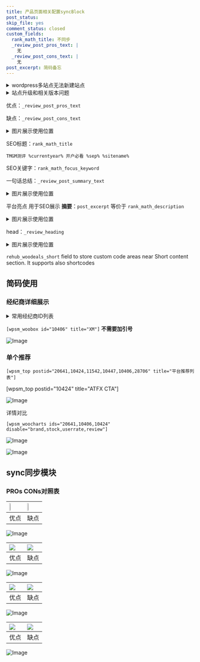 ```yaml
---
title: 产品页面相关配置syncBlock
post_status: 
skip_file: yes
comment_status: closed
custom_fields:
  rank_math_title: 不同步
  _review_post_pros_text: |
    无
  _review_post_cons_text: |
    无
post_excerpt: 简码备忘
---
```

<details><summary>wordpress多站点无法新建站点</summary>

<li>和报错需要清理cookies一样的原因</li>
<li>wp-config.php里面<code>define( 'SUBDOMAIN_INSTALL', false );//子域名安装</code></li>
<li>新建子站点是用<code>define( 'SUBDOMAIN_INSTALL', true);//子域名安装</code> 完成以后，改成<code>false</code></li>
</details>

<details><summary>站点升级和相关版本问题</summary>

<p>wordpress：5.9.9
woocommerce：7.5.1
出现问题的地方：主题选项里面>><strong>Product layout >>compact style</strong></p>
<p>如何出现没有用过的字段 导致无法保存。先导出配置 然后进行修改，后面再次恢复即可。</p>
<p>出现部分字段无法显示时，需要返回默认布局后，对产品进行保存就好了。</p>
<p></p>
</details>

优点：`_review_post_pros_text`

缺点：`_review_post_cons_text`

<details><summary>图片展示使用位置</summary>

<img src="https://prod-files-secure.s3.us-west-2.amazonaws.com/39ed1227-6d7d-4570-be36-9ccd4a2c4241/f51d3d83-55d4-4bdf-9604-f37ec77ab556/Untitled.png?X-Amz-Algorithm=AWS4-HMAC-SHA256&X-Amz-Content-Sha256=UNSIGNED-PAYLOAD&X-Amz-Credential=ASIAZI2LB466YYPH5PK6%2F20250904%2Fus-west-2%2Fs3%2Faws4_request&X-Amz-Date=20250904T165518Z&X-Amz-Expires=3600&X-Amz-Security-Token=IQoJb3JpZ2luX2VjEPj%2F%2F%2F%2F%2F%2F%2F%2F%2F%2FwEaCXVzLXdlc3QtMiJHMEUCIQDMP%2F3%2FBgY62x9B9hxqnqzg25vOr6UML2Qe28vMkVCSiwIgbta3Zg329zQG49i05LiTErpdOeBtx%2Fd%2Fg9U%2FEy4QEi4q%2FwMIYRAAGgw2Mzc0MjMxODM4MDUiDOsksAs6RFkobN%2B1%2BCrcA4FiCAnriRKNQAIrCIUZPhg6NTOyMy54SnGrdvzIe%2FX8SyTYlJCpAcLFeWOpUWWyPartf2R8etd3S5OxrThS%2BvAPIwrukSaXpk3%2BuZh0XaNCP%2BHXWAm9u%2F6jfYpUvbte6NScrMgpktVHIhMZeQJQcqUfi9voA5hQXoS0W0zbXuIRY7qjIOEba1MKfv1lrmizP75%2BY813fbhlwNRhB8g3TpfqeBId1ivjqse9Q7EjVNMybU6O5XE2qi83tVwZyo%2FZgx1MnXMTr3%2FERBiZJWyuACsSet%2BYshfs1Jc8G8Feuf8Gq6WPXf2bO9Gh4UoyTGOZjJtypPCSrEmSR%2FFUCPoWoGqQxSElluOYHVkKDHfZKT1qykt7DCOib%2FeTNFtLrL%2FkdNTUmNhTE309H8cy0eWv4Pjyn%2FDJoqT3783H88u7wUa8ZfoJQbgOmD9tsnPk9yPyVjzQS81uuW5pZ2YwapzRXeWXit7kN2tmXUwCVqzgTjMov4y8vpO0Cl99DT7uXuduWxoJJ5F%2FR7Gz8mlMLxIGuA0A5UMPKnfQngtxuy0R8ZYeMiKCza5CudilrpIBkcxV6jF1RGvD1shhrS0C4ysZsJ9BEF4AGXcEFy0hndsoEODnm4XaNQ%2F8ByC2UUNXMKDm5sUGOqUBJHR4fkgiuuxsHHFpgVEgPIbmwQLjzjeEbvfPnJgZ%2BySmz1CviMOx7HyKp6fdOBM3Vr761nATOGT6gMPi3QPPTw4RCOEA7QBVE3x4BktnH2H4KtblCActLT6nwhWLk7ro9qXwNryyeLOMCwBed1me3yJiBcgyqbjPReClai94nLeMKzA0ZjmzR8zP0VQqQhBZkli6ps4d9H2GhfYhDs2adGJ8Njn%2F&X-Amz-Signature=571f80c3a44690447ea1990ca388c345c1e359c18277aec74f9156a410bc5fb4&X-Amz-SignedHeaders=host&x-amz-checksum-mode=ENABLED&x-id=GetObject" alt="Image">
</details>

SEO标题：`rank_math_title`

`TMGM测评 %currentyear% 开户必看 %sep% %sitename%`

SEO关键字：`rank_math_focus_keyword`

一句话总结：`_review_post_summary_text`

<details><summary>图片展示使用位置</summary>

<img src="https://prod-files-secure.s3.us-west-2.amazonaws.com/39ed1227-6d7d-4570-be36-9ccd4a2c4241/4b96a922-296c-4f4e-8630-d1c870cbce01/Untitled.png?X-Amz-Algorithm=AWS4-HMAC-SHA256&X-Amz-Content-Sha256=UNSIGNED-PAYLOAD&X-Amz-Credential=ASIAZI2LB466Q3ITUDOW%2F20250904%2Fus-west-2%2Fs3%2Faws4_request&X-Amz-Date=20250904T165518Z&X-Amz-Expires=3600&X-Amz-Security-Token=IQoJb3JpZ2luX2VjEPj%2F%2F%2F%2F%2F%2F%2F%2F%2F%2FwEaCXVzLXdlc3QtMiJIMEYCIQDLFyqGAtpEKCMU0DBM8X86oc82Jm3Yc%2FI549iQ7j7%2B%2FgIhAIrQsw3BtsfiZExLdQ4FLeTPe4uPIPWaBjGH3KOI1lLTKv8DCGEQABoMNjM3NDIzMTgzODA1Igzq%2ByaEhanD7%2B1Y8pAq3ANQMC%2BjObIuwt75%2FhrDMFgdxhziI%2FlV5V%2BqyZwG87HIzF7uY82VgNtW55XeE6vBculynlYyhRgkx46JXoN0AmJIm%2BP2s8mYnk2ecsnfIY3w9wiuYZCEL4W%2FfWVv%2FyHrAutTInkTT2LTAILjWRS5jH8Z3uvqcsipfzJacCQ9SiI5pYkwdoTZ2UC7hmyipAVKkDkFuX2rJxoNs7pKDIkJfCxmIAUrF%2FbR0sCFDGyQjxSlRkC5lK5JlxecfWwtp8oT2RXY%2FMUTTcitTkZvUWV8%2Bqq5rbOr2RkMetcZ4xb6Kp02H4U7LlnoefgfzMkHp3ETcBmdaxTl97SB1LzeXfOkQflwBEfpMSlJeT9kkse%2Bx%2BdDTDqxaDruJDuCHq9hXIXdhIYD48mRNZPO4UIrH%2BL2LttNpSsUfEWxL%2FBQ8tcZ2pXrvp0Rocsjv4DcgtF%2BDPErYpeIU0C%2BKaF%2F4fNDuV%2BRlWt5ALY1Wt7NQ8XOuULGhTW6OMGanwkY9%2Fs1JVAsnLg6Gb2BGnvNkvMP8JGVHnAaJn1suWnP5%2FjBMpKkbAgJzGYV5gxJmBTdQbBbksUgm1HxeoEJyL%2FkFsOHGfFjP%2BcLd240LopDNPz10SRNLH1dZVNt6eAiOM%2BmXJOyiBrJXDDd5ubFBjqkAYK76%2FTUcjIhZCnvnyGFsQ6O0nqbnzuCJmpHNdCpsGKh9IT9UVEUi%2Bf%2FnWv%2FKwPs5du%2FkDz4k5tH0HZjIkGi%2Frs1t59l%2F7MrBzSa40Re%2BMcJ5XFrq97zV%2BrtV4vt0GAWPYBGV2xlQQiflvgGe76KWNnQddt5bPeFkPF9zWW4uumvIiTRCRZfglkS9MgCicLjPbKT6Tx4pEiE2pXj0S3i8GvzVYtk&X-Amz-Signature=6501a0766fa40a745bf9ee68d68291230c7f5f965e10220c978f6bf322e0aad4&X-Amz-SignedHeaders=host&x-amz-checksum-mode=ENABLED&x-id=GetObject" alt="Image">
</details>

平台亮点 用于SEO展示 **摘要**：`post_excerpt`  等价于 `rank_math_description`

<details><summary>图片展示使用位置</summary>

<img src="https://prod-files-secure.s3.us-west-2.amazonaws.com/39ed1227-6d7d-4570-be36-9ccd4a2c4241/1ee11f63-b60a-4dfe-a7a7-d58ff23b5d88/Untitled.png?X-Amz-Algorithm=AWS4-HMAC-SHA256&X-Amz-Content-Sha256=UNSIGNED-PAYLOAD&X-Amz-Credential=ASIAZI2LB466U6IMRWFD%2F20250904%2Fus-west-2%2Fs3%2Faws4_request&X-Amz-Date=20250904T165518Z&X-Amz-Expires=3600&X-Amz-Security-Token=IQoJb3JpZ2luX2VjEPj%2F%2F%2F%2F%2F%2F%2F%2F%2F%2FwEaCXVzLXdlc3QtMiJHMEUCIQDO9eza6eIlU9vgQlc%2BlbyHXbelQFEPB7jSPm7qHVrOpAIgZ5R%2B1J%2Fi3Yna%2BsUmsMMZBPz7wHy%2BJfD7ZP4XwYsup%2Fgq%2FwMIYRAAGgw2Mzc0MjMxODM4MDUiDNQHvC1NdD6r9A7gMyrcAz3HhjpT0FjKEWsouVq8zzcEezSUr6nV9r%2Bia5qguoBSHwrq0Jui9eGGmBC5LipIdOQWr8cwoNsNm1KdHKKFUAiJXsJy1lITLQVormUni5iBK6Tt%2B6ShcoxFcWnIWqpLAfT3bBrOWDga490NoQ5MpdEpX7volzK1J6wjyvhUKO1tKDogfTDiiDDhHVF9lmVKOsa6sqvfAaEZSYBnahL6%2B%2Fo%2BlUJmkBCNFgxz7yZrEg%2FpgdfP7xUmttMGF8k2uiBQyquH6JyLlua%2BRdhCSGaHhWsH0R5Nozh4x4dAU0GyOMiu4dIsUbPZW9BR0lEuXGGklZjl1DTDxNi2pHURVhP47YWxI6Asnp62Gl8JgmuyVZ6BOhj1yImLS8TT4KLQAmh5oVZxpp2ILE7%2BpcGusUdG0JdzsxXODvtyx6FnluQT%2BuLFGWEr31%2Fs9cYkIlbe7h%2BvCZdfzYGaixNk%2FCeRWzh5LuCQMA%2B8tJTmAfkDmlQxVD0VQML2dTSGshCZNl%2Fq6ry2uK9ootYj9m9l7ZHhbKQ5mZnFZX%2Bl1JsGtC3o1IFUV2VG0COEt8Zu51wtMc3wVcbI6c%2BqXwSwRpysnHyM1f5JbtKRV3r7XWlOJxDBz7TPr%2BmP5lsWsQMfCTV8%2FBFxMJfm5sUGOqUBXpd9f4DQXmxQ%2FSo1%2BWfV0y59ryp4l743G457Z3eHaAP9dpRHmGIYjzJ4mkBXq81g1H2P1N7NgIegRvbq66lDXo4gB9s83XgM67cfnga2fh3NXvhzxKs5%2BsxcoKHKqVjmX0teJBWmPjkDuqnmeQvApEbSJm7g8xJA%2FFzqow4y%2BDspKgoINf%2FCrfCa6NQRUSro2WQWEMVdhrBGNMdmNFxKSc7g62QC&X-Amz-Signature=833a68d17426dc996a5b6153145dae3187220e7e9bd5f0f8d3ea9367749c2ee7&X-Amz-SignedHeaders=host&x-amz-checksum-mode=ENABLED&x-id=GetObject" alt="Image">
<img src="https://prod-files-secure.s3.us-west-2.amazonaws.com/39ed1227-6d7d-4570-be36-9ccd4a2c4241/ad4118b5-78d8-4fbe-801e-3b29b5d99c01/Untitled.png?X-Amz-Algorithm=AWS4-HMAC-SHA256&X-Amz-Content-Sha256=UNSIGNED-PAYLOAD&X-Amz-Credential=ASIAZI2LB466U6IMRWFD%2F20250904%2Fus-west-2%2Fs3%2Faws4_request&X-Amz-Date=20250904T165518Z&X-Amz-Expires=3600&X-Amz-Security-Token=IQoJb3JpZ2luX2VjEPj%2F%2F%2F%2F%2F%2F%2F%2F%2F%2FwEaCXVzLXdlc3QtMiJHMEUCIQDO9eza6eIlU9vgQlc%2BlbyHXbelQFEPB7jSPm7qHVrOpAIgZ5R%2B1J%2Fi3Yna%2BsUmsMMZBPz7wHy%2BJfD7ZP4XwYsup%2Fgq%2FwMIYRAAGgw2Mzc0MjMxODM4MDUiDNQHvC1NdD6r9A7gMyrcAz3HhjpT0FjKEWsouVq8zzcEezSUr6nV9r%2Bia5qguoBSHwrq0Jui9eGGmBC5LipIdOQWr8cwoNsNm1KdHKKFUAiJXsJy1lITLQVormUni5iBK6Tt%2B6ShcoxFcWnIWqpLAfT3bBrOWDga490NoQ5MpdEpX7volzK1J6wjyvhUKO1tKDogfTDiiDDhHVF9lmVKOsa6sqvfAaEZSYBnahL6%2B%2Fo%2BlUJmkBCNFgxz7yZrEg%2FpgdfP7xUmttMGF8k2uiBQyquH6JyLlua%2BRdhCSGaHhWsH0R5Nozh4x4dAU0GyOMiu4dIsUbPZW9BR0lEuXGGklZjl1DTDxNi2pHURVhP47YWxI6Asnp62Gl8JgmuyVZ6BOhj1yImLS8TT4KLQAmh5oVZxpp2ILE7%2BpcGusUdG0JdzsxXODvtyx6FnluQT%2BuLFGWEr31%2Fs9cYkIlbe7h%2BvCZdfzYGaixNk%2FCeRWzh5LuCQMA%2B8tJTmAfkDmlQxVD0VQML2dTSGshCZNl%2Fq6ry2uK9ootYj9m9l7ZHhbKQ5mZnFZX%2Bl1JsGtC3o1IFUV2VG0COEt8Zu51wtMc3wVcbI6c%2BqXwSwRpysnHyM1f5JbtKRV3r7XWlOJxDBz7TPr%2BmP5lsWsQMfCTV8%2FBFxMJfm5sUGOqUBXpd9f4DQXmxQ%2FSo1%2BWfV0y59ryp4l743G457Z3eHaAP9dpRHmGIYjzJ4mkBXq81g1H2P1N7NgIegRvbq66lDXo4gB9s83XgM67cfnga2fh3NXvhzxKs5%2BsxcoKHKqVjmX0teJBWmPjkDuqnmeQvApEbSJm7g8xJA%2FFzqow4y%2BDspKgoINf%2FCrfCa6NQRUSro2WQWEMVdhrBGNMdmNFxKSc7g62QC&X-Amz-Signature=35d29b90e229c36b25e9a39e93871e2ccdc20279899cb16c7c0ad3e2b5ea5e3e&X-Amz-SignedHeaders=host&x-amz-checksum-mode=ENABLED&x-id=GetObject" alt="Image">
<img src="https://prod-files-secure.s3.us-west-2.amazonaws.com/39ed1227-6d7d-4570-be36-9ccd4a2c4241/a38cf7c9-a79c-4b64-9e94-13589fe0758b/Untitled.png?X-Amz-Algorithm=AWS4-HMAC-SHA256&X-Amz-Content-Sha256=UNSIGNED-PAYLOAD&X-Amz-Credential=ASIAZI2LB466U6IMRWFD%2F20250904%2Fus-west-2%2Fs3%2Faws4_request&X-Amz-Date=20250904T165518Z&X-Amz-Expires=3600&X-Amz-Security-Token=IQoJb3JpZ2luX2VjEPj%2F%2F%2F%2F%2F%2F%2F%2F%2F%2FwEaCXVzLXdlc3QtMiJHMEUCIQDO9eza6eIlU9vgQlc%2BlbyHXbelQFEPB7jSPm7qHVrOpAIgZ5R%2B1J%2Fi3Yna%2BsUmsMMZBPz7wHy%2BJfD7ZP4XwYsup%2Fgq%2FwMIYRAAGgw2Mzc0MjMxODM4MDUiDNQHvC1NdD6r9A7gMyrcAz3HhjpT0FjKEWsouVq8zzcEezSUr6nV9r%2Bia5qguoBSHwrq0Jui9eGGmBC5LipIdOQWr8cwoNsNm1KdHKKFUAiJXsJy1lITLQVormUni5iBK6Tt%2B6ShcoxFcWnIWqpLAfT3bBrOWDga490NoQ5MpdEpX7volzK1J6wjyvhUKO1tKDogfTDiiDDhHVF9lmVKOsa6sqvfAaEZSYBnahL6%2B%2Fo%2BlUJmkBCNFgxz7yZrEg%2FpgdfP7xUmttMGF8k2uiBQyquH6JyLlua%2BRdhCSGaHhWsH0R5Nozh4x4dAU0GyOMiu4dIsUbPZW9BR0lEuXGGklZjl1DTDxNi2pHURVhP47YWxI6Asnp62Gl8JgmuyVZ6BOhj1yImLS8TT4KLQAmh5oVZxpp2ILE7%2BpcGusUdG0JdzsxXODvtyx6FnluQT%2BuLFGWEr31%2Fs9cYkIlbe7h%2BvCZdfzYGaixNk%2FCeRWzh5LuCQMA%2B8tJTmAfkDmlQxVD0VQML2dTSGshCZNl%2Fq6ry2uK9ootYj9m9l7ZHhbKQ5mZnFZX%2Bl1JsGtC3o1IFUV2VG0COEt8Zu51wtMc3wVcbI6c%2BqXwSwRpysnHyM1f5JbtKRV3r7XWlOJxDBz7TPr%2BmP5lsWsQMfCTV8%2FBFxMJfm5sUGOqUBXpd9f4DQXmxQ%2FSo1%2BWfV0y59ryp4l743G457Z3eHaAP9dpRHmGIYjzJ4mkBXq81g1H2P1N7NgIegRvbq66lDXo4gB9s83XgM67cfnga2fh3NXvhzxKs5%2BsxcoKHKqVjmX0teJBWmPjkDuqnmeQvApEbSJm7g8xJA%2FFzqow4y%2BDspKgoINf%2FCrfCa6NQRUSro2WQWEMVdhrBGNMdmNFxKSc7g62QC&X-Amz-Signature=a6d206d3ba380bc3b6be3fc98554463e372e81f8285763d540dc6fb6bbf23382&X-Amz-SignedHeaders=host&x-amz-checksum-mode=ENABLED&x-id=GetObject" alt="Image">
<img src="https://prod-files-secure.s3.us-west-2.amazonaws.com/39ed1227-6d7d-4570-be36-9ccd4a2c4241/7da6fc1e-d2ac-42ae-8c75-cb5749aa18f6/Untitled.png?X-Amz-Algorithm=AWS4-HMAC-SHA256&X-Amz-Content-Sha256=UNSIGNED-PAYLOAD&X-Amz-Credential=ASIAZI2LB466U6IMRWFD%2F20250904%2Fus-west-2%2Fs3%2Faws4_request&X-Amz-Date=20250904T165518Z&X-Amz-Expires=3600&X-Amz-Security-Token=IQoJb3JpZ2luX2VjEPj%2F%2F%2F%2F%2F%2F%2F%2F%2F%2FwEaCXVzLXdlc3QtMiJHMEUCIQDO9eza6eIlU9vgQlc%2BlbyHXbelQFEPB7jSPm7qHVrOpAIgZ5R%2B1J%2Fi3Yna%2BsUmsMMZBPz7wHy%2BJfD7ZP4XwYsup%2Fgq%2FwMIYRAAGgw2Mzc0MjMxODM4MDUiDNQHvC1NdD6r9A7gMyrcAz3HhjpT0FjKEWsouVq8zzcEezSUr6nV9r%2Bia5qguoBSHwrq0Jui9eGGmBC5LipIdOQWr8cwoNsNm1KdHKKFUAiJXsJy1lITLQVormUni5iBK6Tt%2B6ShcoxFcWnIWqpLAfT3bBrOWDga490NoQ5MpdEpX7volzK1J6wjyvhUKO1tKDogfTDiiDDhHVF9lmVKOsa6sqvfAaEZSYBnahL6%2B%2Fo%2BlUJmkBCNFgxz7yZrEg%2FpgdfP7xUmttMGF8k2uiBQyquH6JyLlua%2BRdhCSGaHhWsH0R5Nozh4x4dAU0GyOMiu4dIsUbPZW9BR0lEuXGGklZjl1DTDxNi2pHURVhP47YWxI6Asnp62Gl8JgmuyVZ6BOhj1yImLS8TT4KLQAmh5oVZxpp2ILE7%2BpcGusUdG0JdzsxXODvtyx6FnluQT%2BuLFGWEr31%2Fs9cYkIlbe7h%2BvCZdfzYGaixNk%2FCeRWzh5LuCQMA%2B8tJTmAfkDmlQxVD0VQML2dTSGshCZNl%2Fq6ry2uK9ootYj9m9l7ZHhbKQ5mZnFZX%2Bl1JsGtC3o1IFUV2VG0COEt8Zu51wtMc3wVcbI6c%2BqXwSwRpysnHyM1f5JbtKRV3r7XWlOJxDBz7TPr%2BmP5lsWsQMfCTV8%2FBFxMJfm5sUGOqUBXpd9f4DQXmxQ%2FSo1%2BWfV0y59ryp4l743G457Z3eHaAP9dpRHmGIYjzJ4mkBXq81g1H2P1N7NgIegRvbq66lDXo4gB9s83XgM67cfnga2fh3NXvhzxKs5%2BsxcoKHKqVjmX0teJBWmPjkDuqnmeQvApEbSJm7g8xJA%2FFzqow4y%2BDspKgoINf%2FCrfCa6NQRUSro2WQWEMVdhrBGNMdmNFxKSc7g62QC&X-Amz-Signature=712c3ca5003a4d6a11a28a6f23416c750eece02ea15eaad614468a77107322c8&X-Amz-SignedHeaders=host&x-amz-checksum-mode=ENABLED&x-id=GetObject" alt="Image">
<img src="https://prod-files-secure.s3.us-west-2.amazonaws.com/39ed1227-6d7d-4570-be36-9ccd4a2c4241/7e97f40a-eaee-47f5-b2f9-475f96808fa7/Untitled.png?X-Amz-Algorithm=AWS4-HMAC-SHA256&X-Amz-Content-Sha256=UNSIGNED-PAYLOAD&X-Amz-Credential=ASIAZI2LB466U6IMRWFD%2F20250904%2Fus-west-2%2Fs3%2Faws4_request&X-Amz-Date=20250904T165518Z&X-Amz-Expires=3600&X-Amz-Security-Token=IQoJb3JpZ2luX2VjEPj%2F%2F%2F%2F%2F%2F%2F%2F%2F%2FwEaCXVzLXdlc3QtMiJHMEUCIQDO9eza6eIlU9vgQlc%2BlbyHXbelQFEPB7jSPm7qHVrOpAIgZ5R%2B1J%2Fi3Yna%2BsUmsMMZBPz7wHy%2BJfD7ZP4XwYsup%2Fgq%2FwMIYRAAGgw2Mzc0MjMxODM4MDUiDNQHvC1NdD6r9A7gMyrcAz3HhjpT0FjKEWsouVq8zzcEezSUr6nV9r%2Bia5qguoBSHwrq0Jui9eGGmBC5LipIdOQWr8cwoNsNm1KdHKKFUAiJXsJy1lITLQVormUni5iBK6Tt%2B6ShcoxFcWnIWqpLAfT3bBrOWDga490NoQ5MpdEpX7volzK1J6wjyvhUKO1tKDogfTDiiDDhHVF9lmVKOsa6sqvfAaEZSYBnahL6%2B%2Fo%2BlUJmkBCNFgxz7yZrEg%2FpgdfP7xUmttMGF8k2uiBQyquH6JyLlua%2BRdhCSGaHhWsH0R5Nozh4x4dAU0GyOMiu4dIsUbPZW9BR0lEuXGGklZjl1DTDxNi2pHURVhP47YWxI6Asnp62Gl8JgmuyVZ6BOhj1yImLS8TT4KLQAmh5oVZxpp2ILE7%2BpcGusUdG0JdzsxXODvtyx6FnluQT%2BuLFGWEr31%2Fs9cYkIlbe7h%2BvCZdfzYGaixNk%2FCeRWzh5LuCQMA%2B8tJTmAfkDmlQxVD0VQML2dTSGshCZNl%2Fq6ry2uK9ootYj9m9l7ZHhbKQ5mZnFZX%2Bl1JsGtC3o1IFUV2VG0COEt8Zu51wtMc3wVcbI6c%2BqXwSwRpysnHyM1f5JbtKRV3r7XWlOJxDBz7TPr%2BmP5lsWsQMfCTV8%2FBFxMJfm5sUGOqUBXpd9f4DQXmxQ%2FSo1%2BWfV0y59ryp4l743G457Z3eHaAP9dpRHmGIYjzJ4mkBXq81g1H2P1N7NgIegRvbq66lDXo4gB9s83XgM67cfnga2fh3NXvhzxKs5%2BsxcoKHKqVjmX0teJBWmPjkDuqnmeQvApEbSJm7g8xJA%2FFzqow4y%2BDspKgoINf%2FCrfCa6NQRUSro2WQWEMVdhrBGNMdmNFxKSc7g62QC&X-Amz-Signature=b06ed1470e60cf2ce45522230d5a8b2639c7ba395dcadd4d2c872dc6d993e04e&X-Amz-SignedHeaders=host&x-amz-checksum-mode=ENABLED&x-id=GetObject" alt="Image">
</details>

head：`_review_heading`

<details><summary>图片展示使用位置</summary>

<img src="https://prod-files-secure.s3.us-west-2.amazonaws.com/39ed1227-6d7d-4570-be36-9ccd4a2c4241/3a4650ad-9887-415c-889a-edd51fa54f27/Untitled.png?X-Amz-Algorithm=AWS4-HMAC-SHA256&X-Amz-Content-Sha256=UNSIGNED-PAYLOAD&X-Amz-Credential=ASIAZI2LB466ZVSCKPGH%2F20250904%2Fus-west-2%2Fs3%2Faws4_request&X-Amz-Date=20250904T165518Z&X-Amz-Expires=3600&X-Amz-Security-Token=IQoJb3JpZ2luX2VjEPj%2F%2F%2F%2F%2F%2F%2F%2F%2F%2FwEaCXVzLXdlc3QtMiJGMEQCICf7K3apVmfTAFsV9l29OS279fe4xiAPXUcEHXJD1RGNAiBn3H4Ryw2RVhP%2F26%2F%2FvfAqC7y5ZASzAavkqu%2FzxZr22yr%2FAwhhEAAaDDYzNzQyMzE4MzgwNSIMvlpqv10DGl0%2F5rotKtwDfsLim0AyJYL1JUv1%2F0yOyCYdxP8PlLm41sEgAy8GyfTv3xXmfxmoY%2BVluhMdHongodt6iZjr3%2B1QZszy0hdfW1Xqjy8vaBcbNX63YliXroJ3nXfW%2BdXFrLQlldlXO7MINtSLvk4Ix6RrSzR%2F4PJ96HWAUlhPhdulNBlQePWRe2I2ODLRH8vJlQRDwkaRW9Zu1x2TQaiRczZ5zpOJUpp9ERx0jPl3c8bSt1oG3bVNu8ESUcjDwZRfet1h4yTq3oZZ3jviXWc%2Bgyyvn2Ed%2B40oAPZk2w78YBsaKNS43dNje69LOu%2Fi1kBbcD9XQcmxTTdujRIJZbVHC255gom9%2B6Mx80RK80gFi%2F06zNebWTo4IxJ1I8Unl3JTbIkpP01Q2lVnFQxz%2BkSABBKXzEx4f84UW0nIXXcbZ5TKc%2FC5sR7QN%2BAnzY9pdtEWwG6QnRhnWw0D8PX%2BDvBYNB%2FtQb4cwnWiOCvbRJ1mU%2FE%2Be0Ebidmo9GffoLnzFeTvg3g%2Ft8zsvZMg28Vcjp3u1RIutwv9MlgljXqW5XJZ%2F%2F%2BzuBj3oshySEdX1f2FMcNZ%2BqyRP0yt8zQBoagl2zxw87F61m%2F2UXqFFFK0x%2FSp7iS%2BiE5L8dVffU4wwoR%2BfiF%2FLQ7aHIsw6ubmxQY6pgGXW9313uZSSGWnxYbp34rG%2Fz%2Fsw6RMVNDLU5TgWxSVnqxhdEh6rt1M7JdsbB40J8KGh2wdZxDUynAtwyHBETTfO0vNf1sn0j7tgYf2vgIgzE7uRwkW2gvet7CXoFaKtwkUgp2NHRKqceuy9J3kqSJvkPlwLtR0%2Fr4D%2F7nJLT1CAD4OXCduxPiPfXtez%2FFo7f8l5XNDEPRBSVc2mgPQsH7J2PBn4oTt&X-Amz-Signature=0912d7663e67a4a531717074344f978d725b04f095d372bcb3dbcdcaa3dc18a9&X-Amz-SignedHeaders=host&x-amz-checksum-mode=ENABLED&x-id=GetObject" alt="Image">
</details>

`rehub_woodeals_short`	field to store custom code areas near Short content section. It supports also shortcodes



## 简码使用

### 经纪商详细展示

<details><summary>常用经纪商ID列表</summary>

<pre><code class="php">嘉盛 ===> 20641  [wpsm_woobox id="20641" title="嘉盛"]
易信easymarkets ===> 11542  [wpsm_woobox id="11542" title="易信easymarkets"]
ATFX外汇 ===> 10424  [wpsm_woobox id="10424" title="ATFX"]
XM ===> 10406  [wpsm_woobox id="10406" title="XM"]
TMGM ===> 29622  [wpsm_woobox id="29622" title="TMGM"]
HYCM ===> 10447  [wpsm_woobox id="10447" title="HYCM"]
fpmarkets澳福外汇 ===> 20639  [wpsm_woobox id="20639" title="fpmarkets澳福外汇"]</code></pre>
</details>

`[wpsm_woobox id="10406" title="XM"]` **不需要加引号**

![Image](https://prod-files-secure.s3.us-west-2.amazonaws.com/39ed1227-6d7d-4570-be36-9ccd4a2c4241/4f898f9d-0fa7-4e43-acd3-ac6bc7be575a/Untitled.png?X-Amz-Algorithm=AWS4-HMAC-SHA256&X-Amz-Content-Sha256=UNSIGNED-PAYLOAD&X-Amz-Credential=ASIAZI2LB466RH55YDGM%2F20250904%2Fus-west-2%2Fs3%2Faws4_request&X-Amz-Date=20250904T165517Z&X-Amz-Expires=3600&X-Amz-Security-Token=IQoJb3JpZ2luX2VjEPj%2F%2F%2F%2F%2F%2F%2F%2F%2F%2FwEaCXVzLXdlc3QtMiJGMEQCIGYS8LE9jfGLSHZXQwAhVMPwatsmUvPrCSrMm%2B4K5t8zAiBI0ej6URhHquBOC6GRkWlgo14d%2FIBRTxTZUIvqUGFZUCr%2FAwhhEAAaDDYzNzQyMzE4MzgwNSIM6pDYqz08KfOPqGT3KtwD7XzPmLWpf30LM6n%2FBBYh52Sk3753n1w197VH1XS9hheVer3DS55h1b%2BCUkH4EQ8IrYgiWFZ5%2BDqi8dVdOF0Ob6UEbUP231F%2FE7jVTsNoRDrV6amE%2F9JcTjJQss4zW4UPrW36KwTpUe9ffyd3tR4bqNbF930IfUY4I7DDQzdObu1z3cqVofneXD8epJ4QMZhVdM1A85M3MLBWnYlhPzooMqOZfoCby5ZX7WwqILzHGJ6PqkFYYsw6J7CJ%2FCs4JBuBgPdSupdsNnsjdsX%2Fz3h3%2B%2Fnd%2BZ%2B3NY1AO4DxFqXGcU9tdBSY%2B7vRFEmuLkMLyEmAthyYsBrQGv8jDJwc2oUlr1Yfsv06gK%2FrNhxBw1C7MxDX8p5f8Rzrkyy2oaa0S8%2FgIzk4GeJYZsHTfQR2%2FAHk4LQvOEaJacl2amISo1Svam8tqyLWL2qL417DLX1ajsg4lxA7ARMXa%2BLTAtKFuSdQd21pyvR6xrQH9rv3z8bl2JOpIYQltKVyzLnzAEK05Gj7gdNRNT6k83Y1HJdJcqWGaoO48y6GFXS%2FUesYJjeyEzVBVITfsqmHtmBGKiq6TMmGuw8KQBG2%2FsXdFnoNPasMKOOv9WMFGDaJK7Y6AkfP%2BTirK9qM3MGFmne8cfowkubmxQY6pgEvXRC8BJ2ms8jHBbjCQZGVfc20bMfm%2FlNWDO8V%2BwQmBg0LZBPEw6KMnqILCwflAdxtIFCQftWF6EYK%2BCvHslRVRZcIiqe5IYp0CeIObUAqFWfxZkddtCSv9KZryvzeCSRaalP0cRm53e%2FtCYbhgOgQp2%2B71Y3%2FOsHhmEk8Qcgna5P4fe2u82dnIJMO1%2F3IoxOsbC8yezsQeMPkGKY93zfXoJx40zZn&X-Amz-Signature=3ec7a2eb7f52e9abd430f61657ed1641b888e1a9c2b33600dc1eb6828cde925c&X-Amz-SignedHeaders=host&x-amz-checksum-mode=ENABLED&x-id=GetObject)

### 单个推荐
`[wpsm_top postid="20641,10424,11542,10447,10406,28706" title="平台推荐列表"]`

[wpsm_top postid="10424" title="ATFX CTA"]

![Image](https://prod-files-secure.s3.us-west-2.amazonaws.com/39ed1227-6d7d-4570-be36-9ccd4a2c4241/5ac620dc-51a8-48b6-b55d-91f47299193c/Untitled.png?X-Amz-Algorithm=AWS4-HMAC-SHA256&X-Amz-Content-Sha256=UNSIGNED-PAYLOAD&X-Amz-Credential=ASIAZI2LB466RH55YDGM%2F20250904%2Fus-west-2%2Fs3%2Faws4_request&X-Amz-Date=20250904T165517Z&X-Amz-Expires=3600&X-Amz-Security-Token=IQoJb3JpZ2luX2VjEPj%2F%2F%2F%2F%2F%2F%2F%2F%2F%2FwEaCXVzLXdlc3QtMiJGMEQCIGYS8LE9jfGLSHZXQwAhVMPwatsmUvPrCSrMm%2B4K5t8zAiBI0ej6URhHquBOC6GRkWlgo14d%2FIBRTxTZUIvqUGFZUCr%2FAwhhEAAaDDYzNzQyMzE4MzgwNSIM6pDYqz08KfOPqGT3KtwD7XzPmLWpf30LM6n%2FBBYh52Sk3753n1w197VH1XS9hheVer3DS55h1b%2BCUkH4EQ8IrYgiWFZ5%2BDqi8dVdOF0Ob6UEbUP231F%2FE7jVTsNoRDrV6amE%2F9JcTjJQss4zW4UPrW36KwTpUe9ffyd3tR4bqNbF930IfUY4I7DDQzdObu1z3cqVofneXD8epJ4QMZhVdM1A85M3MLBWnYlhPzooMqOZfoCby5ZX7WwqILzHGJ6PqkFYYsw6J7CJ%2FCs4JBuBgPdSupdsNnsjdsX%2Fz3h3%2B%2Fnd%2BZ%2B3NY1AO4DxFqXGcU9tdBSY%2B7vRFEmuLkMLyEmAthyYsBrQGv8jDJwc2oUlr1Yfsv06gK%2FrNhxBw1C7MxDX8p5f8Rzrkyy2oaa0S8%2FgIzk4GeJYZsHTfQR2%2FAHk4LQvOEaJacl2amISo1Svam8tqyLWL2qL417DLX1ajsg4lxA7ARMXa%2BLTAtKFuSdQd21pyvR6xrQH9rv3z8bl2JOpIYQltKVyzLnzAEK05Gj7gdNRNT6k83Y1HJdJcqWGaoO48y6GFXS%2FUesYJjeyEzVBVITfsqmHtmBGKiq6TMmGuw8KQBG2%2FsXdFnoNPasMKOOv9WMFGDaJK7Y6AkfP%2BTirK9qM3MGFmne8cfowkubmxQY6pgEvXRC8BJ2ms8jHBbjCQZGVfc20bMfm%2FlNWDO8V%2BwQmBg0LZBPEw6KMnqILCwflAdxtIFCQftWF6EYK%2BCvHslRVRZcIiqe5IYp0CeIObUAqFWfxZkddtCSv9KZryvzeCSRaalP0cRm53e%2FtCYbhgOgQp2%2B71Y3%2FOsHhmEk8Qcgna5P4fe2u82dnIJMO1%2F3IoxOsbC8yezsQeMPkGKY93zfXoJx40zZn&X-Amz-Signature=dddd9317b6c62a0e894a58a9630914cc3a7ede8c7e74876e1b792f5fea3da6ae&X-Amz-SignedHeaders=host&x-amz-checksum-mode=ENABLED&x-id=GetObject)

详情对比

`[wpsm_woocharts ids="20641,10406,10424" disable="brand,stock,userrate,review"]`

![Image](https://prod-files-secure.s3.us-west-2.amazonaws.com/39ed1227-6d7d-4570-be36-9ccd4a2c4241/bf3ba45f-b9f3-4295-8aef-b4a495fd25f4/Untitled.png?X-Amz-Algorithm=AWS4-HMAC-SHA256&X-Amz-Content-Sha256=UNSIGNED-PAYLOAD&X-Amz-Credential=ASIAZI2LB466RH55YDGM%2F20250904%2Fus-west-2%2Fs3%2Faws4_request&X-Amz-Date=20250904T165517Z&X-Amz-Expires=3600&X-Amz-Security-Token=IQoJb3JpZ2luX2VjEPj%2F%2F%2F%2F%2F%2F%2F%2F%2F%2FwEaCXVzLXdlc3QtMiJGMEQCIGYS8LE9jfGLSHZXQwAhVMPwatsmUvPrCSrMm%2B4K5t8zAiBI0ej6URhHquBOC6GRkWlgo14d%2FIBRTxTZUIvqUGFZUCr%2FAwhhEAAaDDYzNzQyMzE4MzgwNSIM6pDYqz08KfOPqGT3KtwD7XzPmLWpf30LM6n%2FBBYh52Sk3753n1w197VH1XS9hheVer3DS55h1b%2BCUkH4EQ8IrYgiWFZ5%2BDqi8dVdOF0Ob6UEbUP231F%2FE7jVTsNoRDrV6amE%2F9JcTjJQss4zW4UPrW36KwTpUe9ffyd3tR4bqNbF930IfUY4I7DDQzdObu1z3cqVofneXD8epJ4QMZhVdM1A85M3MLBWnYlhPzooMqOZfoCby5ZX7WwqILzHGJ6PqkFYYsw6J7CJ%2FCs4JBuBgPdSupdsNnsjdsX%2Fz3h3%2B%2Fnd%2BZ%2B3NY1AO4DxFqXGcU9tdBSY%2B7vRFEmuLkMLyEmAthyYsBrQGv8jDJwc2oUlr1Yfsv06gK%2FrNhxBw1C7MxDX8p5f8Rzrkyy2oaa0S8%2FgIzk4GeJYZsHTfQR2%2FAHk4LQvOEaJacl2amISo1Svam8tqyLWL2qL417DLX1ajsg4lxA7ARMXa%2BLTAtKFuSdQd21pyvR6xrQH9rv3z8bl2JOpIYQltKVyzLnzAEK05Gj7gdNRNT6k83Y1HJdJcqWGaoO48y6GFXS%2FUesYJjeyEzVBVITfsqmHtmBGKiq6TMmGuw8KQBG2%2FsXdFnoNPasMKOOv9WMFGDaJK7Y6AkfP%2BTirK9qM3MGFmne8cfowkubmxQY6pgEvXRC8BJ2ms8jHBbjCQZGVfc20bMfm%2FlNWDO8V%2BwQmBg0LZBPEw6KMnqILCwflAdxtIFCQftWF6EYK%2BCvHslRVRZcIiqe5IYp0CeIObUAqFWfxZkddtCSv9KZryvzeCSRaalP0cRm53e%2FtCYbhgOgQp2%2B71Y3%2FOsHhmEk8Qcgna5P4fe2u82dnIJMO1%2F3IoxOsbC8yezsQeMPkGKY93zfXoJx40zZn&X-Amz-Signature=2b090d3554691d6618319cd4db1b21ff4912a1e230dfb1fde0f93447425d6277&X-Amz-SignedHeaders=host&x-amz-checksum-mode=ENABLED&x-id=GetObject)

![Image](https://prod-files-secure.s3.us-west-2.amazonaws.com/39ed1227-6d7d-4570-be36-9ccd4a2c4241/30bc56ef-f383-4b48-9768-2ebc9e436ec0/Untitled.png?X-Amz-Algorithm=AWS4-HMAC-SHA256&X-Amz-Content-Sha256=UNSIGNED-PAYLOAD&X-Amz-Credential=ASIAZI2LB466RH55YDGM%2F20250904%2Fus-west-2%2Fs3%2Faws4_request&X-Amz-Date=20250904T165517Z&X-Amz-Expires=3600&X-Amz-Security-Token=IQoJb3JpZ2luX2VjEPj%2F%2F%2F%2F%2F%2F%2F%2F%2F%2FwEaCXVzLXdlc3QtMiJGMEQCIGYS8LE9jfGLSHZXQwAhVMPwatsmUvPrCSrMm%2B4K5t8zAiBI0ej6URhHquBOC6GRkWlgo14d%2FIBRTxTZUIvqUGFZUCr%2FAwhhEAAaDDYzNzQyMzE4MzgwNSIM6pDYqz08KfOPqGT3KtwD7XzPmLWpf30LM6n%2FBBYh52Sk3753n1w197VH1XS9hheVer3DS55h1b%2BCUkH4EQ8IrYgiWFZ5%2BDqi8dVdOF0Ob6UEbUP231F%2FE7jVTsNoRDrV6amE%2F9JcTjJQss4zW4UPrW36KwTpUe9ffyd3tR4bqNbF930IfUY4I7DDQzdObu1z3cqVofneXD8epJ4QMZhVdM1A85M3MLBWnYlhPzooMqOZfoCby5ZX7WwqILzHGJ6PqkFYYsw6J7CJ%2FCs4JBuBgPdSupdsNnsjdsX%2Fz3h3%2B%2Fnd%2BZ%2B3NY1AO4DxFqXGcU9tdBSY%2B7vRFEmuLkMLyEmAthyYsBrQGv8jDJwc2oUlr1Yfsv06gK%2FrNhxBw1C7MxDX8p5f8Rzrkyy2oaa0S8%2FgIzk4GeJYZsHTfQR2%2FAHk4LQvOEaJacl2amISo1Svam8tqyLWL2qL417DLX1ajsg4lxA7ARMXa%2BLTAtKFuSdQd21pyvR6xrQH9rv3z8bl2JOpIYQltKVyzLnzAEK05Gj7gdNRNT6k83Y1HJdJcqWGaoO48y6GFXS%2FUesYJjeyEzVBVITfsqmHtmBGKiq6TMmGuw8KQBG2%2FsXdFnoNPasMKOOv9WMFGDaJK7Y6AkfP%2BTirK9qM3MGFmne8cfowkubmxQY6pgEvXRC8BJ2ms8jHBbjCQZGVfc20bMfm%2FlNWDO8V%2BwQmBg0LZBPEw6KMnqILCwflAdxtIFCQftWF6EYK%2BCvHslRVRZcIiqe5IYp0CeIObUAqFWfxZkddtCSv9KZryvzeCSRaalP0cRm53e%2FtCYbhgOgQp2%2B71Y3%2FOsHhmEk8Qcgna5P4fe2u82dnIJMO1%2F3IoxOsbC8yezsQeMPkGKY93zfXoJx40zZn&X-Amz-Signature=da446ad84b6a6b827299d9754f35536686a476d4c71664f5eefb007e9990eeee&X-Amz-SignedHeaders=host&x-amz-checksum-mode=ENABLED&x-id=GetObject)

## sync同步模块

### PROs CONs对照表

| <img src="https://cdn.ifttt.fun/gh/jarlin8/OSS@main/icons/customize/pros.svg" height="auto" width="37.3%"> | <img src="https://cdn.ifttt.fun/gh/jarlin8/OSS@main/icons/customize/cons.svg" height="auto" width="28.8%"> |
| :--- | :--- |
| 优点 | 缺点 |

![Image](https://prod-files-secure.s3.us-west-2.amazonaws.com/39ed1227-6d7d-4570-be36-9ccd4a2c4241/8742b755-dfb5-4004-9a5f-d6e561664bd8/Untitled.png?X-Amz-Algorithm=AWS4-HMAC-SHA256&X-Amz-Content-Sha256=UNSIGNED-PAYLOAD&X-Amz-Credential=ASIAZI2LB466RH55YDGM%2F20250904%2Fus-west-2%2Fs3%2Faws4_request&X-Amz-Date=20250904T165517Z&X-Amz-Expires=3600&X-Amz-Security-Token=IQoJb3JpZ2luX2VjEPj%2F%2F%2F%2F%2F%2F%2F%2F%2F%2FwEaCXVzLXdlc3QtMiJGMEQCIGYS8LE9jfGLSHZXQwAhVMPwatsmUvPrCSrMm%2B4K5t8zAiBI0ej6URhHquBOC6GRkWlgo14d%2FIBRTxTZUIvqUGFZUCr%2FAwhhEAAaDDYzNzQyMzE4MzgwNSIM6pDYqz08KfOPqGT3KtwD7XzPmLWpf30LM6n%2FBBYh52Sk3753n1w197VH1XS9hheVer3DS55h1b%2BCUkH4EQ8IrYgiWFZ5%2BDqi8dVdOF0Ob6UEbUP231F%2FE7jVTsNoRDrV6amE%2F9JcTjJQss4zW4UPrW36KwTpUe9ffyd3tR4bqNbF930IfUY4I7DDQzdObu1z3cqVofneXD8epJ4QMZhVdM1A85M3MLBWnYlhPzooMqOZfoCby5ZX7WwqILzHGJ6PqkFYYsw6J7CJ%2FCs4JBuBgPdSupdsNnsjdsX%2Fz3h3%2B%2Fnd%2BZ%2B3NY1AO4DxFqXGcU9tdBSY%2B7vRFEmuLkMLyEmAthyYsBrQGv8jDJwc2oUlr1Yfsv06gK%2FrNhxBw1C7MxDX8p5f8Rzrkyy2oaa0S8%2FgIzk4GeJYZsHTfQR2%2FAHk4LQvOEaJacl2amISo1Svam8tqyLWL2qL417DLX1ajsg4lxA7ARMXa%2BLTAtKFuSdQd21pyvR6xrQH9rv3z8bl2JOpIYQltKVyzLnzAEK05Gj7gdNRNT6k83Y1HJdJcqWGaoO48y6GFXS%2FUesYJjeyEzVBVITfsqmHtmBGKiq6TMmGuw8KQBG2%2FsXdFnoNPasMKOOv9WMFGDaJK7Y6AkfP%2BTirK9qM3MGFmne8cfowkubmxQY6pgEvXRC8BJ2ms8jHBbjCQZGVfc20bMfm%2FlNWDO8V%2BwQmBg0LZBPEw6KMnqILCwflAdxtIFCQftWF6EYK%2BCvHslRVRZcIiqe5IYp0CeIObUAqFWfxZkddtCSv9KZryvzeCSRaalP0cRm53e%2FtCYbhgOgQp2%2B71Y3%2FOsHhmEk8Qcgna5P4fe2u82dnIJMO1%2F3IoxOsbC8yezsQeMPkGKY93zfXoJx40zZn&X-Amz-Signature=cf1d68033973e621d44c24063829b4accc0842e5800e547ba4f8e31443a1e37c&X-Amz-SignedHeaders=host&x-amz-checksum-mode=ENABLED&x-id=GetObject)

| <img src="https://cdn.ifttt.fun/gh/jarlin8/OSS@main/icons/customize/pros1.svg" height="auto"> | <img src="https://cdn.ifttt.fun/gh/jarlin8/OSS@main/icons/customize/cons1.svg" height="auto"> |
| :--- | :--- |
| 优点 | 缺点 |

![Image](https://prod-files-secure.s3.us-west-2.amazonaws.com/39ed1227-6d7d-4570-be36-9ccd4a2c4241/806358f8-c9c4-4e17-bb35-c6c76a5397a5/Untitled.png?X-Amz-Algorithm=AWS4-HMAC-SHA256&X-Amz-Content-Sha256=UNSIGNED-PAYLOAD&X-Amz-Credential=ASIAZI2LB466RH55YDGM%2F20250904%2Fus-west-2%2Fs3%2Faws4_request&X-Amz-Date=20250904T165517Z&X-Amz-Expires=3600&X-Amz-Security-Token=IQoJb3JpZ2luX2VjEPj%2F%2F%2F%2F%2F%2F%2F%2F%2F%2FwEaCXVzLXdlc3QtMiJGMEQCIGYS8LE9jfGLSHZXQwAhVMPwatsmUvPrCSrMm%2B4K5t8zAiBI0ej6URhHquBOC6GRkWlgo14d%2FIBRTxTZUIvqUGFZUCr%2FAwhhEAAaDDYzNzQyMzE4MzgwNSIM6pDYqz08KfOPqGT3KtwD7XzPmLWpf30LM6n%2FBBYh52Sk3753n1w197VH1XS9hheVer3DS55h1b%2BCUkH4EQ8IrYgiWFZ5%2BDqi8dVdOF0Ob6UEbUP231F%2FE7jVTsNoRDrV6amE%2F9JcTjJQss4zW4UPrW36KwTpUe9ffyd3tR4bqNbF930IfUY4I7DDQzdObu1z3cqVofneXD8epJ4QMZhVdM1A85M3MLBWnYlhPzooMqOZfoCby5ZX7WwqILzHGJ6PqkFYYsw6J7CJ%2FCs4JBuBgPdSupdsNnsjdsX%2Fz3h3%2B%2Fnd%2BZ%2B3NY1AO4DxFqXGcU9tdBSY%2B7vRFEmuLkMLyEmAthyYsBrQGv8jDJwc2oUlr1Yfsv06gK%2FrNhxBw1C7MxDX8p5f8Rzrkyy2oaa0S8%2FgIzk4GeJYZsHTfQR2%2FAHk4LQvOEaJacl2amISo1Svam8tqyLWL2qL417DLX1ajsg4lxA7ARMXa%2BLTAtKFuSdQd21pyvR6xrQH9rv3z8bl2JOpIYQltKVyzLnzAEK05Gj7gdNRNT6k83Y1HJdJcqWGaoO48y6GFXS%2FUesYJjeyEzVBVITfsqmHtmBGKiq6TMmGuw8KQBG2%2FsXdFnoNPasMKOOv9WMFGDaJK7Y6AkfP%2BTirK9qM3MGFmne8cfowkubmxQY6pgEvXRC8BJ2ms8jHBbjCQZGVfc20bMfm%2FlNWDO8V%2BwQmBg0LZBPEw6KMnqILCwflAdxtIFCQftWF6EYK%2BCvHslRVRZcIiqe5IYp0CeIObUAqFWfxZkddtCSv9KZryvzeCSRaalP0cRm53e%2FtCYbhgOgQp2%2B71Y3%2FOsHhmEk8Qcgna5P4fe2u82dnIJMO1%2F3IoxOsbC8yezsQeMPkGKY93zfXoJx40zZn&X-Amz-Signature=f89a3442bdb97bd2f66ef7bd04a0ae2c8d323042edfc5feff88ee4d45e2776a8&X-Amz-SignedHeaders=host&x-amz-checksum-mode=ENABLED&x-id=GetObject)

| <img src="https://cdn.ifttt.fun/gh/jarlin8/OSS@main/icons/customize/pros2.svg" height="auto"> | <img src="https://cdn.ifttt.fun/gh/jarlin8/OSS@main/icons/customize/cons2.svg" height="auto"> |
| :--- | :--- |
| 优点 | 缺点 |

![Image](https://prod-files-secure.s3.us-west-2.amazonaws.com/39ed1227-6d7d-4570-be36-9ccd4a2c4241/a9245ec9-70dd-4005-b534-0d54315fc5f3/Untitled.png?X-Amz-Algorithm=AWS4-HMAC-SHA256&X-Amz-Content-Sha256=UNSIGNED-PAYLOAD&X-Amz-Credential=ASIAZI2LB466RH55YDGM%2F20250904%2Fus-west-2%2Fs3%2Faws4_request&X-Amz-Date=20250904T165517Z&X-Amz-Expires=3600&X-Amz-Security-Token=IQoJb3JpZ2luX2VjEPj%2F%2F%2F%2F%2F%2F%2F%2F%2F%2FwEaCXVzLXdlc3QtMiJGMEQCIGYS8LE9jfGLSHZXQwAhVMPwatsmUvPrCSrMm%2B4K5t8zAiBI0ej6URhHquBOC6GRkWlgo14d%2FIBRTxTZUIvqUGFZUCr%2FAwhhEAAaDDYzNzQyMzE4MzgwNSIM6pDYqz08KfOPqGT3KtwD7XzPmLWpf30LM6n%2FBBYh52Sk3753n1w197VH1XS9hheVer3DS55h1b%2BCUkH4EQ8IrYgiWFZ5%2BDqi8dVdOF0Ob6UEbUP231F%2FE7jVTsNoRDrV6amE%2F9JcTjJQss4zW4UPrW36KwTpUe9ffyd3tR4bqNbF930IfUY4I7DDQzdObu1z3cqVofneXD8epJ4QMZhVdM1A85M3MLBWnYlhPzooMqOZfoCby5ZX7WwqILzHGJ6PqkFYYsw6J7CJ%2FCs4JBuBgPdSupdsNnsjdsX%2Fz3h3%2B%2Fnd%2BZ%2B3NY1AO4DxFqXGcU9tdBSY%2B7vRFEmuLkMLyEmAthyYsBrQGv8jDJwc2oUlr1Yfsv06gK%2FrNhxBw1C7MxDX8p5f8Rzrkyy2oaa0S8%2FgIzk4GeJYZsHTfQR2%2FAHk4LQvOEaJacl2amISo1Svam8tqyLWL2qL417DLX1ajsg4lxA7ARMXa%2BLTAtKFuSdQd21pyvR6xrQH9rv3z8bl2JOpIYQltKVyzLnzAEK05Gj7gdNRNT6k83Y1HJdJcqWGaoO48y6GFXS%2FUesYJjeyEzVBVITfsqmHtmBGKiq6TMmGuw8KQBG2%2FsXdFnoNPasMKOOv9WMFGDaJK7Y6AkfP%2BTirK9qM3MGFmne8cfowkubmxQY6pgEvXRC8BJ2ms8jHBbjCQZGVfc20bMfm%2FlNWDO8V%2BwQmBg0LZBPEw6KMnqILCwflAdxtIFCQftWF6EYK%2BCvHslRVRZcIiqe5IYp0CeIObUAqFWfxZkddtCSv9KZryvzeCSRaalP0cRm53e%2FtCYbhgOgQp2%2B71Y3%2FOsHhmEk8Qcgna5P4fe2u82dnIJMO1%2F3IoxOsbC8yezsQeMPkGKY93zfXoJx40zZn&X-Amz-Signature=6526d45d7fcd33bc60251591bb58f67bb06f2fd959d487a0e0ae61df0bfefe5b&X-Amz-SignedHeaders=host&x-amz-checksum-mode=ENABLED&x-id=GetObject)

| <img src="https://cdn.ifttt.fun/gh/jarlin8/OSS@main/icons/customize/pros3.svg" height="auto"> | <img src="https://cdn.ifttt.fun/gh/jarlin8/OSS@main/icons/customize/cons3.svg" height="auto"> |
| :--- | :--- |
| 优点 | 缺点 |

![Image](https://prod-files-secure.s3.us-west-2.amazonaws.com/39ed1227-6d7d-4570-be36-9ccd4a2c4241/e1e580a2-2e5c-4780-9ff4-19c318fc2284/Untitled.png?X-Amz-Algorithm=AWS4-HMAC-SHA256&X-Amz-Content-Sha256=UNSIGNED-PAYLOAD&X-Amz-Credential=ASIAZI2LB466RH55YDGM%2F20250904%2Fus-west-2%2Fs3%2Faws4_request&X-Amz-Date=20250904T165517Z&X-Amz-Expires=3600&X-Amz-Security-Token=IQoJb3JpZ2luX2VjEPj%2F%2F%2F%2F%2F%2F%2F%2F%2F%2FwEaCXVzLXdlc3QtMiJGMEQCIGYS8LE9jfGLSHZXQwAhVMPwatsmUvPrCSrMm%2B4K5t8zAiBI0ej6URhHquBOC6GRkWlgo14d%2FIBRTxTZUIvqUGFZUCr%2FAwhhEAAaDDYzNzQyMzE4MzgwNSIM6pDYqz08KfOPqGT3KtwD7XzPmLWpf30LM6n%2FBBYh52Sk3753n1w197VH1XS9hheVer3DS55h1b%2BCUkH4EQ8IrYgiWFZ5%2BDqi8dVdOF0Ob6UEbUP231F%2FE7jVTsNoRDrV6amE%2F9JcTjJQss4zW4UPrW36KwTpUe9ffyd3tR4bqNbF930IfUY4I7DDQzdObu1z3cqVofneXD8epJ4QMZhVdM1A85M3MLBWnYlhPzooMqOZfoCby5ZX7WwqILzHGJ6PqkFYYsw6J7CJ%2FCs4JBuBgPdSupdsNnsjdsX%2Fz3h3%2B%2Fnd%2BZ%2B3NY1AO4DxFqXGcU9tdBSY%2B7vRFEmuLkMLyEmAthyYsBrQGv8jDJwc2oUlr1Yfsv06gK%2FrNhxBw1C7MxDX8p5f8Rzrkyy2oaa0S8%2FgIzk4GeJYZsHTfQR2%2FAHk4LQvOEaJacl2amISo1Svam8tqyLWL2qL417DLX1ajsg4lxA7ARMXa%2BLTAtKFuSdQd21pyvR6xrQH9rv3z8bl2JOpIYQltKVyzLnzAEK05Gj7gdNRNT6k83Y1HJdJcqWGaoO48y6GFXS%2FUesYJjeyEzVBVITfsqmHtmBGKiq6TMmGuw8KQBG2%2FsXdFnoNPasMKOOv9WMFGDaJK7Y6AkfP%2BTirK9qM3MGFmne8cfowkubmxQY6pgEvXRC8BJ2ms8jHBbjCQZGVfc20bMfm%2FlNWDO8V%2BwQmBg0LZBPEw6KMnqILCwflAdxtIFCQftWF6EYK%2BCvHslRVRZcIiqe5IYp0CeIObUAqFWfxZkddtCSv9KZryvzeCSRaalP0cRm53e%2FtCYbhgOgQp2%2B71Y3%2FOsHhmEk8Qcgna5P4fe2u82dnIJMO1%2F3IoxOsbC8yezsQeMPkGKY93zfXoJx40zZn&X-Amz-Signature=741940b3f47cc4765f290bd967bae9031f875806dae8781dd1f37c3c524acbe6&X-Amz-SignedHeaders=host&x-amz-checksum-mode=ENABLED&x-id=GetObject)